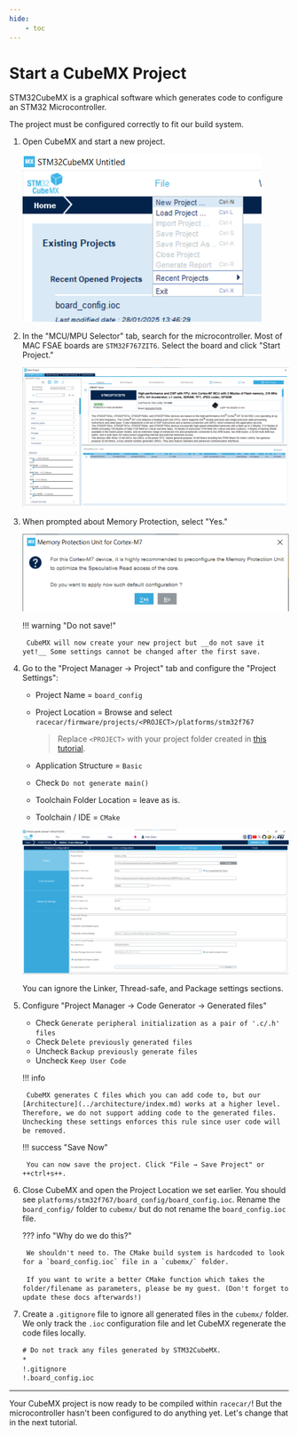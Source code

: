 ```yaml
---
hide:
    - toc
---
```


# Start a CubeMX Project

STM32CubeMX is a graphical software which generates code to configure an STM32 Microcontroller.

The project must be configured correctly to fit our build system.

1. Open CubeMX and start a new project.

    ![new project](img/start-project/1-new-project.png)

2. In the "MCU/MPU Selector" tab, search for the microcontroller. Most of MAC FSAE boards are `STM32F767ZIT6`. Select the board and click "Start Project."

    ![select mcu](img/start-project/2-board-select.png)

3. When prompted about Memory Protection, select "Yes."

    ![memory protection](img/start-project/3-default-config.png)

    !!! warning "Do not save!"

        CubeMX will now create your new project but __do not save it yet!__ Some settings cannot be changed after the first save.

4. Go to the "Project Manager → Project" tab and configure the "Project Settings":
    - Project Name = `board_config`
    - Project Location = Browse and select `racecar/firmware/projects/<PROJECT>/platforms/stm32f767`

        > Replace `<PROJECT>` with your project folder created in [this tutorial](../project-structure/index.md).

    - Application Structure = `Basic`
    - Check `Do not generate main()`
    - Toolchain Folder Location = leave as is.
    - Toolchain / IDE = `CMake`

    ![project-config](img/start-project/4-proj-mgr-project.png)

    You can ignore the Linker, Thread-safe, and Package settings sections.

5. Configure "Project Manager → Code Generator → Generated files"
    - Check `Generate peripheral initialization as a pair of '.c/.h' files`
    - Check `Delete previously generated files`
    - Uncheck `Backup previously generate files`
    - Uncheck `Keep User Code`

    !!! info

        CubeMX generates C files which you can add code to, but our [Architecture](../architecture/index.md) works at a higher level. Therefore, we do not support adding code to the generated files. Unchecking these settings enforces this rule since user code will be removed.

    !!! success "Save Now"

        You can now save the project. Click "File → Save Project" or ++ctrl+s++.

6. Close CubeMX and open the Project Location we set earlier. You should see `platforms/stm32f767/board_config/board_config.ioc`. Rename the `board_config/` folder to `cubemx/` but do not rename the `board_config.ioc` file.

    ??? info "Why do we do this?"

        We shouldn't need to. The CMake build system is hardcoded to look for a `board_config.ioc` file in a `cubemx/` folder.
        
        If you want to write a better CMake function which takes the folder/filename as parameters, please be my guest. (Don't forget to update these docs afterwards!)

7. Create a `.gitignore` file to ignore all generated files in the `cubemx/` folder. We only track the `.ioc` configuration file and let CubeMX regenerate the code files locally.

    ```txt title="stm32f767/cubemx/.gitignore"
    # Do not track any files generated by STM32CubeMX.
    *
    !.gitignore
    !.board_config.ioc
    ```

---

Your CubeMX project is now ready to be compiled within `racecar/`! But the microcontroller hasn't been configured to do anything yet. Let's change that in the next tutorial.
